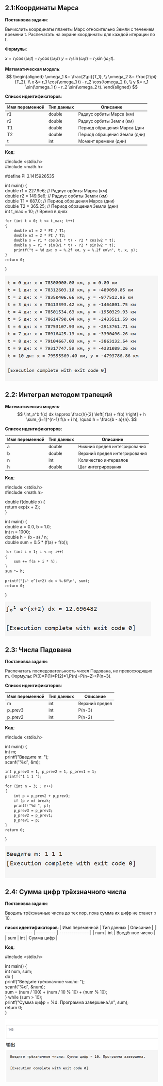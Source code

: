 ## 2.1:Координаты Марса

**Постановка задачи**:

Вычислить координаты планеты Марс относительно Земли с течением времени t. 
Распечатать на экране координаты для каждой итерации по t. 

**Формулы**:

$x = r_1 \cos(\omega_1 t) - r_2 \cos(\omega_2 t)$
$y = r_1 \sin(\omega_1 t) - r_2 \sin(\omega_2 t)$.  

**Математическая модель**:
$$  
\begin{aligned}  
\omega_1 &= \frac{2\pi}{T_1}, \\  
\omega_2 &= \frac{2\pi}{T_2}, \\  
x &= r_1 \cos(\omega_1 t) - r_2 \cos(\omega_2 t), \\  
y &= r_1 \sin(\omega_1 t) - r_2 \sin(\omega_2 t).  
\end{aligned}  
$$  

**Список идентификаторов**:

| Имя переменной | Тип данных	| Описание                     |
| -------------- | ---------- | ---------------------------- |
| r1             | double     | Радиус орбиты Марса (км)     |
| r2             | double     | Радиус орбиты Земли (км)     |
| T1             | double     | Период обращения Марса (дни  |
| T2             | double     | Период обращения Земли (дни) |
| t              | int        | Момент времени (дни)         |

**Код**:

#include <stdio.h>  
#include <math.h>  

#define PI 3.1415926535  

int main() 
{  
    double r1 = 227.9e6;  // Радиус орбиты Марса (км)  
    double r2 = 149.6e6; // Радиус орбиты Земли (км)  
    double T1 = 687.0;   // Период обращения Марса (дни)  
    double T2 = 365.25;  // Период обращения Земли (дни)  
    int t_max = 10;      // Время в днях  

    for (int t = 0; t <= t_max; t++) 
    {  
        double w1 = 2 * PI / T1;  
        double w2 = 2 * PI / T2;  
        double x = r1 * cos(w1 * t) - r2 * cos(w2 * t);  
        double y = r1 * sin(w1 * t) - r2 * sin(w2 * t);  
        printf("t = %d дн: x = %.2f км, y = %.2f км\n", t, x, y);  
    }  
    return 0;  
}  

![image](https://github.com/Yanxi1214/Programming---c-language/blob/Laboratory-work-I/capture_2.1.bmp)



## 2.2: Интеграл методом трапеций

**Математическая модель**:
$$  
\int_a^b f(x) dx \approx \frac{h}{2} \left[ f(a) + f(b) \right] + h \sum_{i=1}^{n-1} f(a + i h), \quad h = \frac{b - a}{n}.  
$$  

**Список идентификаторов**:

| Имя переменной | Тип данных | Описание                      |
| -------------- | ---------- | ----------------------------- |
| a              | double     | Нижний предел интегрирования  |
| b              | double     | Верхний предел интегрирования |
| n              | int        | Количество интервалов         |
| h              | double     | Шаг интегрирования            |

**Код**:

#include <stdio.h>  
#include <math.h>  

double f(double x) 
{  
    return exp(x + 2);  
}  

int main() 
{  
    double a = 0.0, b = 1.0;  
    int n = 1000;  
    double h = (b - a) / n;  
    double sum = 0.5 * (f(a) + f(b));  

    for (int i = 1; i < n; i++) 
    {  
        sum += f(a + i * h);  
    }  
    sum *= h;  

    printf("∫₀¹ e^(x+2) dx ≈ %.6f\n", sum);  
    return 0;  
}  

![image](https://github.com/Yanxi1214/Programming---c-language/blob/Laboratory-work-I/2.2.bmp)



##  2.3: Числа Падована

**Постановка задачи**:

Распечатать последовательность чисел Падована, не превосходящих m. Формулы:
P(0)=P(1)=P(2)=1,P(n)=P(n−2)+P(n−3).

**Список идентификаторов**:

| Имя переменной | Тип данных | Описание       |
| -------------- | ---------- | -------------- |
| m              | int        | Верхний предел |
| p_prev3        | int        | P(n-3)         |
| p_prev2        | int        | P(n-2)         |

**Код**:

#include <stdio.h>  

int main() 
{  
    int m;  
    printf("Введите m: ");  
    scanf("%d", &m);  

    int p_prev3 = 1, p_prev2 = 1, p_prev1 = 1;  
    printf("1 1 1 ");  

    for (int n = 3; ; n++) 
    {  
        int p = p_prev2 + p_prev3;  
        if (p > m) break;  
        printf("%d ", p);  
        p_prev3 = p_prev2;  
        p_prev2 = p_prev1;  
        p_prev1 = p;  
    }  
    return 0;  
}  

![image](https://github.com/Yanxi1214/Programming---c-language/blob/Laboratory-work-I/2.3.bmp)



## 2.4: Сумма цифр трёхзначного числа

**Постановка задачи**:

Вводить трёхзначные числа до тех пор, пока сумма их цифр не станет ≤ 10.

**писок идентификаторов**:
| Имя переменной | Тип данных | Описание        |
| -------------- | ---------- | --------------- |
| num            | int        | Введённое число |
| sum            | int        | Сумма цифр      |

**Код**:

#include <stdio.h>  

int main() 
{  
    int num, sum;  
    do 
    {  
        printf("Введите трёхзначное число: ");  
        scanf("%d", &num);  
        sum = (num / 100) + (num / 10 % 10) + (num % 10);  
    } while (sum > 10);  
    printf("Сумма цифр = %d. Программа завершена.\n", sum);  
    return 0;  
}  

![image](https://github.com/Yanxi1214/Programming---c-language/blob/Laboratory-work-I/2.4.bmp)
